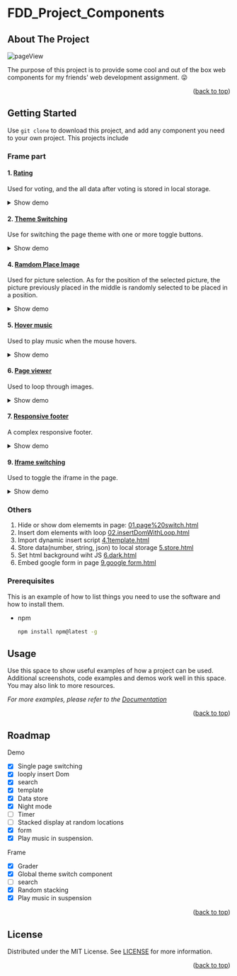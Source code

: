 # FDD_Project_Components

<!-- ABOUT THE PROJECT -->

## About The Project
![pageView](https://github.com/yuenci/FDD_Project_Components/blob/main/demoImage/ImageViewer.gif)

The purpose of this project is to provide some cool  and out of the box web components  for my friends' web development assignment. 😜

<p align="right">(<a href="#readme-top">back to top</a>)</p>

<!-- GETTING STARTED -->

## Getting Started
Use `git clone` to download this project, and add any component you need to your own project.
This projects include


### Frame part
#### 1. [Rating](https://github.com/yuenci/FDD_Project_Components/tree/main/Frame/1.%20Rating%20component)
Used for voting, and the all data after voting is stored in local storage.

<details><summary>Show demo</summary>
  
![image](https://github.com/yuenci/FDD_Project_Components/blob/main/demoImage/rating.gif)
  
</details>

#### 2. [Theme Switching](https://github.com/yuenci/FDD_Project_Components/tree/main/Frame/2.%20Set%20theme)
Use for switching the page theme with one or more toggle buttons.

<details><summary>Show demo</summary>
  
![image](https://github.com/yuenci/FDD_Project_Components/blob/main/demoImage/themeSwitching.gif)
  
</details>

#### 4. [Ramdom Place Image](https://github.com/yuenci/FDD_Project_Components/tree/main/Frame/4.%20Random%20cards)
Used for picture selection. As for the position of the selected picture, the picture previously placed in the middle is randomly selected to be placed in a position.

<details><summary>Show demo</summary>
  
![image](https://github.com/yuenci/FDD_Project_Components/blob/main/demoImage/randomPlace.gif)
  
</details>

#### 5. [Hover music](https://github.com/yuenci/FDD_Project_Components/tree/main/Frame/5.%20hover%20music)
Used to play music when the mouse hovers.

<details><summary>Show demo</summary>
  
![image](https://github.com/yuenci/FDD_Project_Components/blob/main/demoImage/HoverMusic.gif)
  
</details>

#### 6. [Page viewer](https://github.com/yuenci/FDD_Project_Components/tree/main/Frame/6.%20ViewPager)
Used to loop through images.

<details><summary>Show demo</summary>
  
![image](https://github.com/yuenci/FDD_Project_Components/blob/main/demoImage/ImageViewer.gif)
  
</details>

#### 7. [Responsive footer](https://github.com/yuenci/FDD_Project_Components/tree/main/Frame/7.footer)
A complex responsive footer.

<details><summary>Show demo</summary>
  
![image](https://github.com/yuenci/FDD_Project_Components/blob/main/demoImage/ResponsiveFood.gif)
  
</details>

#### 9. [Iframe switching](https://github.com/yuenci/FDD_Project_Components/tree/main/Frame/9.iframe)
Used to toggle the iframe in the page.

<details><summary>Show demo</summary>
  
![image](https://github.com/yuenci/FDD_Project_Components/blob/main/demoImage/frameSwitching.gif)
  
</details>

### Others
1. Hide or show dom elememts in page: [01.page%20switch.html](https://github.com/yuenci/FDD_Project_Components/blob/main/01.page%20switch.html)
2. Insert dom elements with loop [02.insertDomWithLoop.html](https://github.com/yuenci/FDD_Project_Components/blob/main/02.insertDomWithLoop.html)
3. Import dynamic insert script [4.1template.html](https://github.com/yuenci/FDD_Project_Components/blob/main/4.1template.html)
4. Store data(number, string, json) to local storage [5.store.html](https://github.com/yuenci/FDD_Project_Components/blob/main/5.store.html)
5. Set html background wiht JS [6.dark.html](https://github.com/yuenci/FDD_Project_Components/blob/main/6.dark.html)
6. Embed google form in page [9.google form.html](https://github.com/yuenci/FDD_Project_Components/blob/main/9.google%20form.html)


### Prerequisites

This is an example of how to list things you need to use the software and how to install them.

* npm
  ```sh
  npm install npm@latest -g
  ```

<!-- USAGE EXAMPLES -->

## Usage

Use this space to show useful examples of how a project can be used. Additional screenshots, code examples and demos work well in this space. You may also link to more resources.

_For more examples, please refer to the [Documentation](https://example.com)_

<p align="right">(<a href="#readme-top">back to top</a>)</p>


<!-- ROADMAP -->

## Roadmap
Demo
- [X] Single page switching
- [X] looply insert Dom
- [X] search
- [X] template
- [X] Data store
- [X] Night mode
- [ ] Timer
- [ ] Stacked display at random locations
- [X] form
- [X] Play music in suspension.

Frame
- [X] Grader
- [X] Global theme switch component
- [ ] search
- [X] Random stacking
- [X] Play music in suspension

<p align="right">(<a href="#readme-top">back to top</a>)</p>


<!-- LICENSE -->
## License

Distributed under the MIT License. See [LICENSE](./LICENSE) for more information.

<p align="right">(<a href="#readme-top">back to top</a>)</p>
